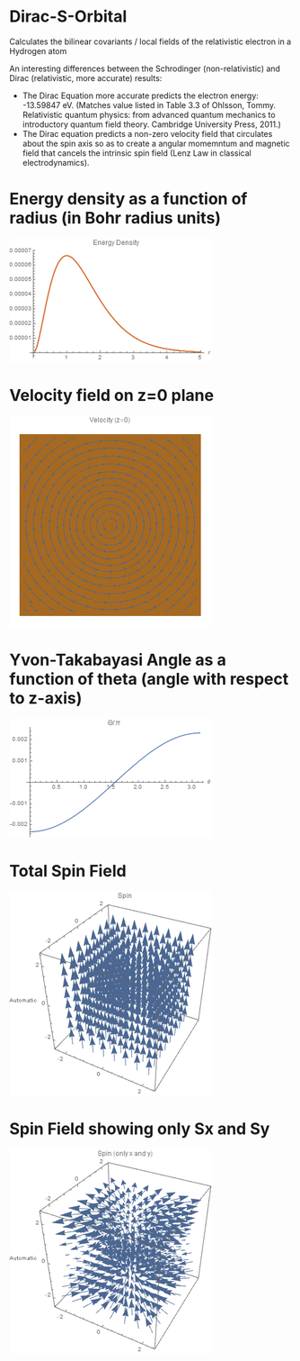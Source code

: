 # Dirac-S-Orbital
Calculates the bilinear covariants / local fields of the relativistic electron in a Hydrogen atom

An interesting differences between the Schrodinger (non-relativistic) and Dirac (relativistic, more accurate) results:
+ The Dirac Equation more accurate predicts the electron energy: -13.59847 eV. (Matches value listed in Table 3.3 of Ohlsson, Tommy. Relativistic quantum physics: from advanced quantum mechanics to introductory quantum field theory. Cambridge University Press, 2011.)
+ The Dirac equation predicts a non-zero velocity field that circulates about the spin axis so as to create a angular momemntum and magnetic field that cancels the intrinsic spin field (Lenz Law in classical electrodynamics).


# Energy density as a function of radius (in Bohr radius units)

![Energy Density Radial Plot](https://github.com/ron2015schmitt/Dirac-S-Orbital/blob/master/energy%20density.png)

# Velocity field on z=0 plane

![Velocity Field at z=0](https://github.com/ron2015schmitt/Dirac-S-Orbital/blob/master/velocity.png)

# Yvon-Takabayasi Angle as a function of theta (angle with respect to z-axis)

![Yvon-Takabayasi Angle](https://github.com/ron2015schmitt/Dirac-S-Orbital/blob/master/Yvon-Takabayasi%20Angle.png)

# Total Spin Field

![Total Spin Field](https://github.com/ron2015schmitt/Dirac-S-Orbital/blob/master/spin.png)

# Spin Field showing only Sx and Sy

![Spin Field: x anxd y component only](https://github.com/ron2015schmitt/Dirac-S-Orbital/blob/master/spin%20x%20and%20y%20direction%20only.png)




